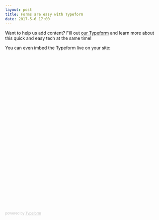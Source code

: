 ```yaml
---
layout: post
title: Forms are easy with Typeform
date: 2017-5-6 17:00
---
```

Want to help us add content? Fill out [our Typeform](https://tauttech.typeform.com/to/q0sPZn) and learn more about this quick and easy tech at the same time!

You can even imbed the Typeform live on your site:

<div class="typeform-widget" data-url="https://tauttech.typeform.com/to/q0sPZn" style="width: 100%; height: 500px;"></div><script>(function(){var qs,js,q,s,d=document,gi=d.getElementById,ce=d.createElement,gt=d.getElementsByTagName,id="typef_orm",b="https://s3-eu-west-1.amazonaws.com/share.typeform.com/";if(!gi.call(d,id)){js=ce.call(d,"script");js.id=id;js.src=b+"widget.js";q=gt.call(d,"script")[0];q.parentNode.insertBefore(js,q)}})()</script><div style="font-family: Sans-Serif;font-size: 12px;color: #999;opacity: 0.5; padding-top: 5px;">powered by <a href="https://www.typeform.com/examples/?utm_campaign=q0sPZn&amp;utm_source=typeform.com-8166699-Basic&amp;utm_medium=typeform&amp;utm_content=typeform-embedded-poweredbytypeform&amp;utm_term=EN" style="color: #999" target="_blank">Typeform</a></div>
